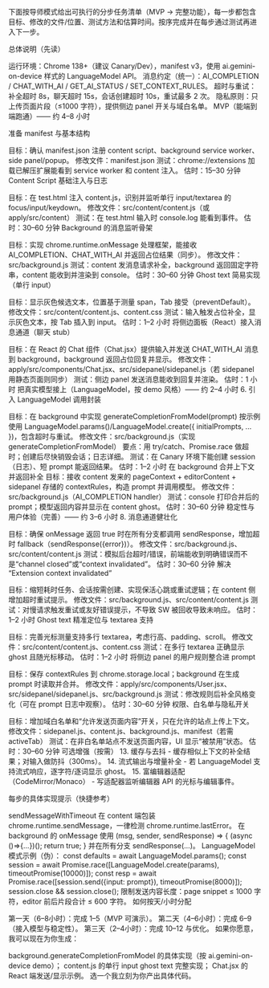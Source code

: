 
下面按导师模式给出可执行的分步任务清单（MVP → 完整功能），每一步都包含目标、修改的文件/位置、测试方法和估算时间。按序完成并在每步通过测试再进入下一步。

总体说明（先读）

运行环境：Chrome 138+（建议 Canary/Dev），manifest v3，使用 ai.gemini-on-device 样式的 LanguageModel API。
消息约定（统一）：AI_COMPLETION / CHAT_WITH_AI / GET_AI_STATUS / SET_CONTEXT_RULES。
超时与重试：补全超时 8s，聊天超时 15s，会话创建超时 10s，重试最多 2 次。
隐私原则：只上传页面片段（≤1000 字符），提供侧边 panel 开关与域白名单。
MVP（能端到端跑通）—— 约 4–8 小时

准备 manifest 与基本结构

目标：确认 manifest.json 注册 content script、background service worker、side panel/popup。
修改文件：manifest.json
测试：chrome://extensions 加载已解压扩展能看到 service worker 和 content 注入。
估时：15–30 分钟
Content Script 基础注入与日志

目标：在 test.html 注入 content.js，识别并监听单行 input/textarea 的 focus/input/keydown。
修改文件：src/content/content.js（或 apply/src/content）
测试：在 test.html 输入时 console.log 能看到事件。
估时：30–60 分钟
Background 的消息监听骨架

目标：实现 chrome.runtime.onMessage 处理框架，能接收 AI_COMPLETION、CHAT_WITH_AI 并返回占位结果（同步）。
修改文件：src/background.js
测试：content 发消息请求补全，background 返回固定字符串，content 能收到并渲染到 console。
估时：30–60 分钟
Ghost text 简易实现（单行 input）

目标：显示灰色候选文本，位置基于测量 span，Tab 接受（preventDefault）。
修改文件：src/content/content.js、content.css
测试：输入触发占位补全，显示灰色文本，按 Tab 插入到 input。
估时：1–2 小时
将侧边面板（React）接入消息通道（聊天 stub）

目标：在 React 的 Chat 组件（Chat.jsx）提供输入并发送 CHAT_WITH_AI 消息到 background，background 返回占位回复并显示。
修改文件：apply/src/components/Chat.jsx、src/sidepanel/sidepanel.js（若 sidepanel 用静态页面则同步）
测试：侧边 panel 发送消息能收到回复并渲染。
估时：1 小时
把真实模型接上（LanguageModel，按 demo 风格）—— 约 2–4 小时 6. 引入 LanguageModel 调用封装

目标：在 background 中实现 generateCompletionFromModel(prompt) 按示例使用 LanguageModel.params()/LanguageModel.create({ initialPrompts, ... })，包含超时与重试。
修改文件：src/background.js（实现 generateCompletionFromModel）
要点：用 try/catch、Promise.race 做超时；创建后尽快销毁会话；日志详细。
测试：在 Canary 环境下能创建 session（日志）、短 prompt 能返回结果。
估时：1–2 小时
在 background 合并上下文并返回补全
目标：接收 content 发来的 pageContext + editorContent + sidepanel 存储的 contextRules，构造 prompt 并调用模型。
修改文件：src/background.js（AI_COMPLETION handler）
测试：console 打印合并后的 prompt；模型返回内容并显示在 content ghost。
估时：30–60 分钟
稳定性与用户体验（完善）—— 约 3–6 小时 8. 消息通道健壮化

目标：确保 onMessage 返回 true 时在所有分支都调用 sendResponse，增加超时 fallback（sendResponse({error})）。
修改文件：src/background.js、src/content/content.js
测试：模拟后台超时/错误，前端能收到明确错误而不是“channel closed”或“context invalidated”。
估时：30–60 分钟
解决 “Extension context invalidated”

目标：缩短耗时任务、会话按需创建、实现保活心跳或重试逻辑；在 content 侧增加超时重试提示。
修改文件：src/background.js、src/content/content.js
测试：对慢请求触发重试或友好错误提示，不导致 SW 被回收导致未响应。
估时：1–2 小时
Ghost text 精准定位与 textarea 支持

目标：完善光标测量支持多行 textarea，考虑行高、padding、scroll。
修改文件：src/content/content.js、content.css
测试：在多行 textarea 正确显示 ghost 且随光标移动。
估时：1–2 小时
将侧边 panel 的用户规则整合进 prompt

目标：保存 contextRules 到 chrome.storage.local；background 在生成 prompt 时读取并合并。
修改文件：apply/src/components/User.jsx、src/sidepanel/sidepanel.js、src/background.js
测试：修改规则后补全风格变化（可在 prompt 日志中观察）。
估时：30–60 分钟
权限、白名单与隐私开关

目标：增加域白名单和“允许发送页面内容”开关，只在允许的站点上传上下文。
修改文件：sidepanel.js、content.js、background.js、manifest（若需 activeTab）
测试：在非白名单站点不发送页面内容，UI 显示“被禁用”状态。
估时：30–60 分钟
可选增强（按需） 13. 缓存与去抖 - 缓存相似上下文的补全结果；对输入做防抖（300ms）。 14. 流式输出与增量补全 - 若 LanguageModel 支持流式响应，逐字符/逐词显示 ghost。 15. 富编辑器适配（CodeMirror/Monaco） - 写适配器监听编辑器 API 的光标与编辑事件。

每步的具体实现提示（快捷参考）

sendMessageWithTimeout 在 content 端包装 chrome.runtime.sendMessage，一律检测 chrome.runtime.lastError。
在 background 的 onMessage 使用 (msg, sender, sendResponse) => { (async ()=>{...})(); return true; } 并在所有分支 sendResponse(...)。
LanguageModel 模式示例（伪）：
const defaults = await LanguageModel.params();
const session = await Promise.race([LanguageModel.create(params), timeoutPromise(10000)]);
const resp = await Promise.race([session.send({input: prompt}), timeoutPromise(8000)]);
session.close && session.close();
限制发送内容长度：page snippet ≤ 1000 字符，editor 前后片段合计 ≤ 600 字符。
如何按天/小时分配

第一天（6–8小时）：完成 1–5（MVP 可演示）。
第二天（4–6小时）：完成 6–9（接入模型与稳定性）。
第三天（2–4小时）：完成 10–12 与优化。
如果你愿意，我可以现在为你生成：

background.generateCompletionFromModel 的具体实现（按 ai.gemini-on-device demo）；
content.js 的单行 input ghost text 完整实现；
Chat.jsx 的 React 端发送/显示示例。
选一个我立刻为你产出具体代码。